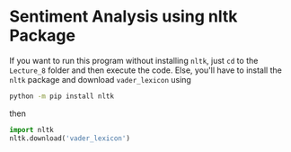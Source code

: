 # Sentiment Analysis using nltk Package

If you want to run this program without installing `nltk`, just `cd` to the `Lecture_8` folder and then execute the code. Else, you'll have to install the `nltk` package and download `vader_lexicon` using

```bash
python -m pip install nltk
```

then

```python
import nltk
nltk.download('vader_lexicon')
```
